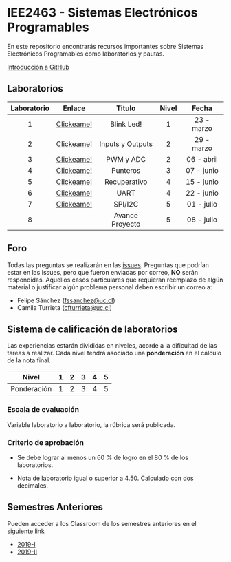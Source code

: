 # IEE2463 - Sistemas Electrónicos Programables

En este repositorio encontrarás recursos importantes sobre Sistemas Electrónicos Programables como laboratorios y pautas. 

[Introducción a GitHub](https://github.com/IEE2463/classroom/blob/master/Material%20de%20apoyo/GitHub/Introducción%20a%20GitHub.pdf) 

## Laboratorios
| Laboratorio |                         Enlace                        | Titulo 			| Nivel |   Fecha     |
|:-----------:|:-----------------------------------------------------:|:--------------:	| :---: |:-----------:|
|      1      | [Clickeame!](https://classroom.github.com/a/c-iGWA9O) | Blink Led!  	| 	1	| 23 - marzo  |
| 	   2 	  | [Clickeame!](https://classroom.github.com/a/xQTAm3Pu) | Inputs y Outputs|	2	| 29 - marzo  |
| 	   3 	  | [Clickeame!](https://classroom.github.com/a/tUThaSWb) | PWM y ADC       |	2	| 06 - abril  |
| 	   4 	  | [Clickeame!](https://classroom.github.com/a/znmCaXqv) | Punteros		|	3	| 07 - junio  |
| 	   5 	  | [Clickeame!](https://classroom.github.com/a/43iprXe0) | Recuperativo	|	4	| 15 - junio  |
| 	   6 	  | [Clickeame!](https://classroom.github.com/a/WMJ0SW-v) | UART			|	4	| 22 - junio  |
| 	   7 	  | [Clickeame!](https://classroom.github.com/a/Pe5UaxIU) | SPI/I2C			|	5	| 01 - julio  |
| 	   8	  |													 | Avance Proyecto		|	5	| 08 - julio  |



## Foro

Todas las preguntas se realizarán en las [issues](../../issues). Preguntas que podrían estar en las Issues, pero que fueron enviadas por correo, **NO** serán respondidas. Aquellos casos particulares que requieran reemplazo de algún material o justificar algún problema personal deben escribir un correo a:

- Felipe Sánchez (fssanchez@uc.cl)
- Camila Turrieta (cfturrieta@uc.cl)

## Sistema de calificación de laboratorios

Las experiencias estarán divididas en niveles, acorde a la dificultad de las tareas a realizar. Cada nivel tendrá asociado una **ponderación** en el cálculo de la nota final.


| Nivel			| 1  	|  2 	|  3 	|  4 	| 5  	|
|:-:			|:-:	|---	|---	|---	|---	|
| Ponderación 	| 1		| 2 	| 3		| 4		| 5  	|



### Escala de evaluación

Variable laboratorio a laboratorio, la rúbrica será publicada.

### Criterio de aprobación

- Se debe lograr al menos un 60 % de logro en el 80 % de los laboratorios. 

- Nota de laboratorio igual o superior a 4.50. Calculado con dos decimales.

## Semestres Anteriores

Pueden acceder a los Classroom de los semestres anteriores en el siguiente link

- [2019-I](https://github.com/IEE2463/classroom--2019-I)
- [2019-II](https://github.com/IEE2463/classroom--2019-II)
